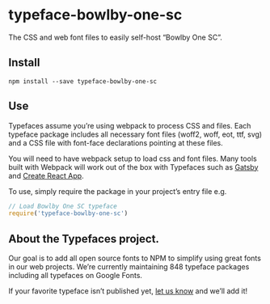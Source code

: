 
# typeface-bowlby-one-sc

The CSS and web font files to easily self-host “Bowlby One SC”.

## Install

`npm install --save typeface-bowlby-one-sc`

## Use

Typefaces assume you’re using webpack to process CSS and files. Each typeface
package includes all necessary font files (woff2, woff, eot, ttf, svg) and
a CSS file with font-face declarations pointing at these files.

You will need to have webpack setup to load css and font files. Many tools built
with Webpack will work out of the box with Typefaces such as [Gatsby](https://github.com/gatsbyjs/gatsby)
and [Create React App](https://github.com/facebookincubator/create-react-app).

To use, simply require the package in your project’s entry file e.g.

```javascript
// Load Bowlby One SC typeface
require('typeface-bowlby-one-sc')
```

## About the Typefaces project.

Our goal is to add all open source fonts to NPM to simplify using great fonts in
our web projects. We’re currently maintaining 848 typeface packages
including all typefaces on Google Fonts.

If your favorite typeface isn’t published yet, [let us know](https://github.com/KyleAMathews/typefaces)
and we’ll add it!
